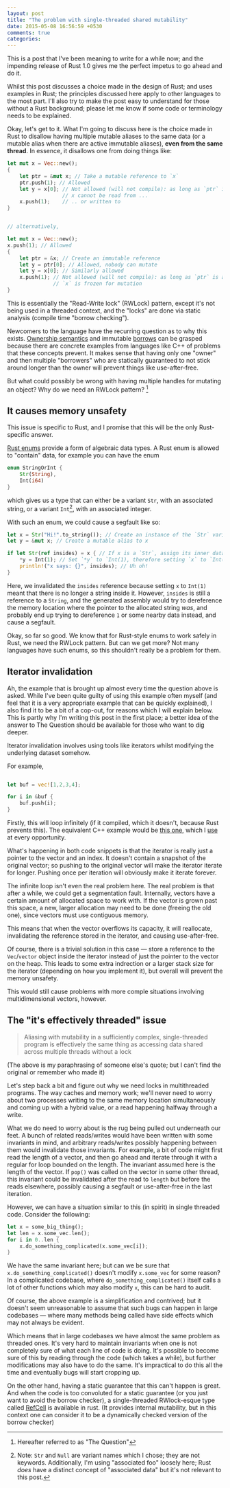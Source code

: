 ```yaml
---
layout: post
title: "The problem with single-threaded shared mutability"
date: 2015-05-08 16:56:59 +0530
comments: true
categories: 
---
```


This is a post that I've been meaning to write for a while now; and the impending release of Rust 1.0 gives
me the perfect impetus to go ahead and do it.

Whilst this post discusses a choice made in the design of Rust; and uses examples in Rust; the principles discussed
here apply to other languages to the most part. I'll also try to make the post easy to understand for those without
a Rust background; please let me know if some code or terminology needs to be explained.


Okay, let's get to it. What I'm going to discuss here is the choice made in Rust to disallow having multiple mutable aliases
to the same data (or a mutable alias when there are active immutable aliases),
**even from the same thread**. In essence, it disallows one from doing things like:


```rust
let mut x = Vec::new();
{
    let ptr = &mut x; // Take a mutable reference to `x`
    ptr.push(1); // Allowed
    let y = x[0]; // Not allowed (will not compile): as long as `ptr` is active,
                  // x cannot be read from ...
    x.push(1);    // .. or written to
}


// alternatively,

let mut x = Vec::new();
x.push(1); // Allowed
{
    let ptr = &x; // Create an immutable reference
    let y = ptr[0]; // Allowed, nobody can mutate
    let y = x[0]; // Similarly allowed
    x.push(1); // Not allowed (will not compile): as long as `ptr` is active,
               // `x` is frozen for mutation
}

```

This is essentially the "Read-Write lock" (RWLock) pattern, except it's not being used in a
threaded context, and the "locks" are done via static analysis (compile time "borrow checking").


Newcomers to the language have the recurring question as to why this exists. [Ownership semantics][book-ownership]
and immutable [borrows][book-borrow] can be grasped because there are concrete examples from languages like C++ of
problems that these concepts prevent. It makes sense that having only one "owner" and then multiple "borrowers" who
are statically guaranteed to not stick around longer than the owner will prevent things like use-after-free.

But what could possibly be wrong with having multiple handles for mutating an object? Why do we need an RWLock pattern? [^0]



[book-ownership]: http://doc.rust-lang.org/nightly/book/ownership.html
[book-borrow]: http://doc.rust-lang.org/nightly/book/references-and-borrowing.html
[^0]: Hereafter referred to as "The Question"

## It causes memory unsafety

This issue is specific to Rust, and I promise that this will be the only Rust-specific answer.


[Rust enums][book-enums] provide a form of algebraic data types. A Rust enum is allowed to "contain" data,
for example you can have the enum

```rust
enum StringOrInt {
    Str(String),
    Int(i64)
}
```

which gives us a type that can either be a variant `Str`, with an associated string, or a variant `Int`[^1], with an associated integer.


With such an enum, we could cause a segfault like so:

```rust
let x = Str("Hi!".to_string()); // Create an instance of the `Str` variant with associated string "Hi!"
let y = &mut x; // Create a mutable alias to x

if let Str(ref insides) = x { // If x is a `Str`, assign its inner data to the variable `insides`
    *y = Int(1); // Set `*y` to `Int(1), therefore setting `x` to `Int(1)` too
    println!("x says: {}", insides); // Uh oh!
}
```

Here, we invalidated the `insides` reference because setting `x` to `Int(1)` meant that there is no longer a string inside it.
However, `insides` is still a reference to a `String`, and the generated assembly would try to dereference the memory location where
the pointer to the allocated string _was_, and probably end up trying to dereference `1` or some nearby data instead, and cause a segfault.

Okay, so far so good. We know that for Rust-style enums to work safely in Rust, we need the RWLock pattern. But can we get more? Not many
languages have such enums, so this shouldn't really be a problem for them.

[book-enums]: http://doc.rust-lang.org/nightly/book/enums.html
[^1]: Note: `Str` and `Null` are variant names which I chose; they are not keywords. Additionally, I'm using "associated foo" loosely here; Rust *does* have a distinct concept of "associated data" but it's not relevant to this post.


## Iterator invalidation

Ah, the example that is brought up almost every time the question above is asked. While I've been quite guilty of
using this example often myself (and feel that it is a very appropriate example that can be quickly explained),
I also find it to be a bit of a cop-out, for reasons which I will explain below. This is partly why I'm writing
this post in the first place; a better idea of the answer to The Question should be available for those who want
to dig deeper.

Iterator invalidation involves using tools like iterators whilst modifying the underlying dataset somehow.

For example,


```rust

let buf = vec![1,2,3,4];

for i in &buf {
    buf.push(i);
}
```

Firstly, this will loop infinitely (if it compiled, which it doesn't, because Rust prevents this). The
equivalent C++ example would be [this one][stackoverflow-iter], which I [use][slides-iter] at every opportunity.

What's happening in both code snippets is that the iterator is really just a pointer to the vector and an index.
It doesn't contain a snapshot of the original vector; so pushing to the original vector will make the iterator iterate for
longer. Pushing once per iteration will obviously make it iterate forever.

The infinite loop isn't even the real problem here. The real problem is that after a while, we could get a segmentation fault.
Internally, vectors have a certain amount of allocated space to work with. If the vector is grown past this space,
a new, larger allocation may need to be done (freeing the old one), since vectors must use contiguous memory.

This means that when the vector overflows its capacity, it will reallocate, invalidating the reference stored in the
iterator, and causing use-after-free.

Of course, there is a trivial solution in this case &mdash; store a reference to the `Vec`/`vector` object inside
the iterator instead of just the pointer to the vector on the heap. This leads to some extra indrection or a larger
stack size for the iterator (depending on how you implement it), but overall will prevent the memory unsafety.


This would still cause problems with more comple situations involving multidimensional vectors, however.




[stackoverflow-iter]: http://stackoverflow.com/questions/5638323/modifying-a-data-structure-while-iterating-over-it
[slides-iter]: http://manishearth.github.io/Presentations/Rust/#/1/2


## The "it's effectively threaded" issue

> Aliasing with mutability in a sufficiently complex, single-threaded program is effectively the same thing as
> accessing data shared across multiple threads without a lock

(The above is my paraphrasing of someone else's quote; but I can't find the original or remember who made it)

Let's step back a bit and figure out why we need locks in multithreaded programs. The way caches and memory work;
we'll never need to worry about two processes writing to the same memory location simultaneously and coming up with
a hybrid value, or a read happening halfway through a write.

What we do need to worry about is the rug being pulled out underneath our feet. A bunch of related reads/writes
would have been written with some invariants in mind, and arbitrary reads/writes possibly happening between them
would invalidate those invariants. For example, a bit of code might first read the length of a vector, and then go ahead
and iterate through it with a regular for loop bounded on the length.
The invariant assumed here is the length of the vector. If `pop()` was called on the vector in some other thread, this invariant could be
invalidated after the read to `length` but before the reads elsewhere, possibly causing a segfault or use-after-free in the last iteration.

However, we can have a situation similar to this (in spirit) in single threaded code. Consider the following:


```rust
let x = some_big_thing();
let len = x.some_vec.len();
for i in 0..len {
    x.do_something_complicated(x.some_vec[i]);
}
```

We have the same invariant here; but can we be sure that `x.do_something_complicated()` doesn't modify `x.some_vec` for
some reason? In a complicated codebase, where `do_something_complicated()` itself calls a lot of other functions which may
also modify `x`, this can be hard to audit.

Of course, the above example is a simplification and contrived; but it doesn't seem unreasonable to assume that such
bugs can happen in large codebases &mdash; where many methods being called have side effects which may not always be evident.

Which means that in large codebases we have almost the same problem as threaded ones. It's very hard to maintain invariants
when one is not completely sure of what each line of code is doing. It's possible to become sure of this by reading through the code
(which takes a while), but further modifications may also have to do the same. It's impractical to do this all the time and eventually
bugs will start cropping up.


On the other hand, having a static guarantee that this can't happen is great. And when the code is too convoluted for
a static guarantee (or you just want to avoid the borrow checker), a single-threaded RWlock-esque type called [RefCell][refcell]
is available in rust. (It provides internal mutability, but in this context one can consider it to be a dynamically checked
version of the borrow checker)

[refcell]: https://doc.rust-lang.org/core/cell/struct.RefCell.html

